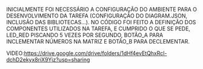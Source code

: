 INICIALMENTE FOI NECESSÁRIO A CONFIGURAÇÃO DO AMBIENTE PARA O DESENVOLVIMENTO DA TAREFA (CONFIGURAÇÃO DO DIAGRAM.JSON, INCLUSÃO DAS BIBLIOTECAS...).
NO CÓDIGO FOI FEITO A DEFINIÇÃO DOS COMPONENTES UTILIZADOS NA TAREFA, E CUMPRIDO O QUE SE PEDE, LED_RED PISCANDO 5 VEZES POR SEGUNDO, BOTÃO_A PARA INCLEMENTAR NÚMEROS NA MATRIZ E BOTÃO_B PARA DECLEMENTAR.

VIDEO:https://drive.google.com/drive/folders/1dHf4evEtQhxRcl-dchD2ekyx8riX9Yjz?usp=sharing